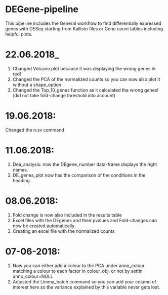 # DEGene-pipeline

This pipeline includes the General workflow to find differentially expressed genes with DESeq starting from Kallisto files or Gene count tables including helpful plots.

# 22.06.2018_
1) Changed Volcano plot because it was displaying the wrong genes in red!
2) Changed the PCA of the normalized counts so you can now also plot it without a shape_option
3) Changed the Top_10_genes function as it calculated the wrong genes! (did not take fold-change threshold into account)

# 19.06.2018:
Changed the n.sv command

# 11.06.2018:
1) Dea_analysis: now the DEgene_number data-frame displays the right names.
2) DE_genes_plot now has the comparison of the conditions in the heading.

# 08.06.2018:
1) Fold change is now also included in the results table
2) Excel files with the DEgenes and their pvalues and Fold-changes can now be created automatically.
3) Creating an excel file with the normalized counts

# 07-06-2018: 
1) Now you can either add a colour to the PCA under anno_colour matching a colour to each factor in colour_obj, or not by settin anno_colour=NULL
2) Adjusted the Limma_batch command so you can add your column of interest here so the variance explained by this variable never gets lost.
